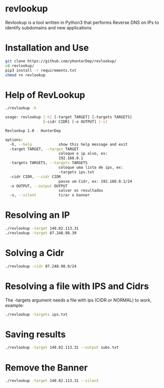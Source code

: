 # revlookup
Revlookup is a tool written in Python3 that performs Reverse DNS on IPs to identify subdomains and new applications

# Installation and Use
```sh
git clone https://github.com/yHunterDep/revlookup/
cd revlookup/
pip3 install -r requirements.txt
chmod +x revlookup
```

# Help of RevLookup
```sh
./revlookup -h

usage: revlookup [-h] [-target TARGET] [-targets TARGETS]
                 [-cidr CIDR] [-o OUTPUT] [-s]

Revlookup 1.0 - HunterDep

options:
  -h, --help            show this help message and exit
  -target TARGET, --target TARGET
                        coloque o ip alvo, ex:
                        192.168.0.1
  -targets TARGETS, --targets TARGETS
                        coloque uma lista de ips, ex:
                        -targets ips.txt
  -cidr CIDR, --cidr CIDR
                        passe um Cidr, ex: 192.168.0.1/24
  -o OUTPUT, --output OUTPUT
                        salvar os resultados
  -s, --silent          tirar o banner
```

# Resolving an IP
```sh
./revlookup -target 140.82.113.31
./revlookup -target 87.248.98.39
```

# Solving a Cidr
```sh
./revlookup -cidr 87.248.98.0/24
```

# Resolving a file with IPS and Cidrs
The -targets argument needs a file with ips (CIDR or NORMAL) to work, example:
```sh
./revlookup -targets ips.txt
```

# Saving results
```sh
./revlookup -target 140.82.113.31 --output subs.txt
```

# Remove the Banner
```sh
./revlookup -target 140.82.113.31 --silent
```
